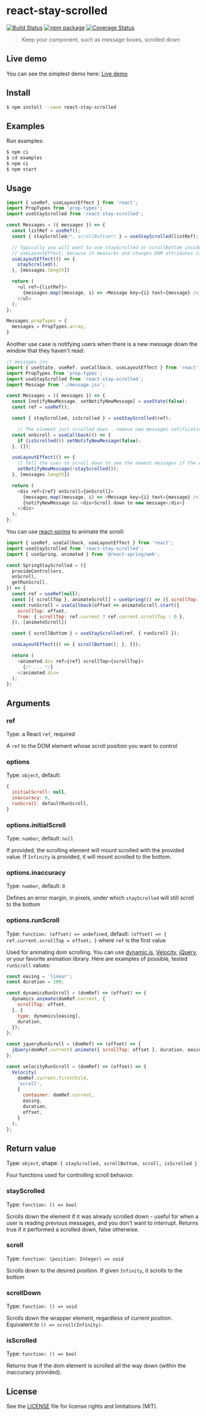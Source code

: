 # react-stay-scrolled

[![Build Status][build-badge]][build]
[![npm package][npm-badge]][npm]
[![Coverage Status][coveralls-badge]][coveralls]

> Keep your component, such as message boxes, scrolled down

## Live demo

You can see the simplest demo here: [Live demo](https://codesandbox.io/s/6w5vx7yvwk)

## Install

```bash
$ npm install --save react-stay-scrolled
```

## Examples

Run examples:

```bash
$ npm ci
$ cd examples
$ npm ci
$ npm start
```

## Usage

```javascript
import { useRef, useLayoutEffect } from 'react';
import PropTypes from 'prop-types';
import useStayScrolled from 'react-stay-scrolled';

const Messages = ({ messages }) => {
  const listRef = useRef();
  const { stayScrolled/*, scrollBottom*/ } = useStayScrolled(listRef);

  // Typically you will want to use stayScrolled or scrollBottom inside
  // useLayoutEffect, because it measures and changes DOM attributes (scrollTop) directly
  useLayoutEffect(() => {
    stayScrolled();
  }, [messages.length])

  return (
    <ul ref={listRef}>
      {messages.map((message, i) => <Message key={i} text={message} />)}
    </ul>
  );
};

Messages.propTypes = {
  messages = PropTypes.array,
}
```

Another use case is notifying users when there is a new message down the window that they haven't read:

```javascript
// messages.jsx
import { useState, useRef, useCallback, useLayoutEffect } from 'react';
import PropTypes from 'prop-types';
import useStayScrolled from 'react-stay-scrolled';
import Message from './message.jsx';

const Messages = ({ messages }) => {
  const [notifyNewMessage, setNotifyNewMessage] = useState(false);
  const ref = useRef();

  const { stayScrolled, isScrolled } = useStayScrolled(ref);

    // The element just scrolled down - remove new messages notification, if any
  const onScroll = useCallback(() => {
    if (isScrolled()) setNotifyNewMessage(false);
  }, []);

  useLayoutEffect(() => {
    // Tell the user to scroll down to see the newest messages if the element wasn't scrolled down
    setNotifyNewMessage(!stayScrolled());
  }, [messages.length])

  return (
    <div ref={ref} onScroll={onScroll}>
      {messages.map((message, i) => <Message key={i} text={message} />)}
      {notifyNewMessage && <div>Scroll down to new message</div>}
    </div>
  );
};
```

You can use [react-spring](https://www.react-spring.io/) to animate the scroll:

```javascript
import { useRef, useCallback, useLayoutEffect } from 'react';
import useStayScrolled from 'react-stay-scrolled';
import { useSpring, animated } from '@react-spring/web';

const SpringStayScrolled = ({
  provideControllers,
  onScroll,
  getRunScroll,
}) => {
  const ref = useRef(null);
  const [{ scrollTop }, animateScroll] = useSpring(() => ({ scrollTop: 0 }), []);
  const runScroll = useCallback(offset => animateScroll.start({
    scrollTop: offset,
    from: { scrollTop: ref.current ? ref.current.scrollTop : 0 },
  }), [animateScroll])

  const { scrollBottom } = useStayScrolled(ref, { runScroll });

  useLayoutEffect(() => { scrollBottom(); }, []);

  return (
    <animated.div ref={ref} scrollTop={scrollTop}>
      {/* ... */}
    </animated.div>
  );
};
```

## Arguments

### ref

Type: a React `ref`, required

A `ref` to the DOM element whose scroll position you want to control

### options

Type: `object`, default:

```javascript
{
  initialScroll: null,
  inaccuracy: 0,
  runScroll: defaultRunScroll,
}
```

### options.initialScroll

Type: `number`, default: `null`

If provided, the scrolling element will mount scrolled with the provided value. If `Infinity` is provided, it will mount scrolled to the bottom.

### options.inaccuracy

Type: `number`, default: `0`

Defines an error margin, in pixels, under which `stayScrolled` will still scroll to the bottom

### options.runScroll

Type: `function: (offset) => undefined`, default: `(offset) => { ref.current.scrollTop = offset; }` where `ref` is the first value

Used for animating dom scrolling. You can use [dynamic.js](http://dynamicsjs.com/), [Velocity](https://github.com/julianshapiro/velocity), [jQuery](https://jquery.com/), or your favorite animation library. Here are examples of possible, tested `runScroll` values:

```js
const easing = 'linear';
const duration = 100;

const dynamicsRunScroll = (domRef) => (offset) => {
  dynamics.animate(domRef.current, {
    scrollTop: offset,
  }, {
    type: dynamics[easing],
    duration,
  });
};

const jqueryRunScroll = (domRef) => (offset) => {
  jQuery(domRef.current).animate({ scrollTop: offset }, duration, easing);
};

const velocityRunScroll = (domRef) => (offset) => {
  Velocity(
    domRef.current.firstChild,
    'scroll',
    {
      container: domRef.current,
      easing,
      duration,
      offset,
    }
  );
};
```

## Return value

Type: `object`, shape: `{ stayScrolled, scrollBottom, scroll, isScrolled }`

Four functions used for controlling scroll behavior.

### stayScrolled

Type: `function: () => bool`

Scrolls down the element if it was already scrolled down - useful for when a user is reading previous messages, and you don't want to interrupt. Returns true if it performed a scrolled down, false otherwise.

### scroll

Type: `function: (position: Integer) => void`

Scrolls down to the desired position. If given `Infinity`, it scrolls to the bottom

### scrollDown

Type: `function: () => void`

Scrolls down the wrapper element, regardless of current position. Equivalent to `() => scroll(Infinity)`.

### isScrolled

Type: `function: () => bool`

Returns true if the dom element is scrolled all the way down (within the inaccuracy provided).

## License

See the [LICENSE](LICENSE.md) file for license rights and limitations (MIT).

[build-badge]: https://img.shields.io/github/workflow/status/dotcore64/react-stay-scrolled/test/master?style=flat-square
[build]: https://github.com/dotcore64/react-stay-scrolled/actions

[npm-badge]: https://img.shields.io/npm/v/react-stay-scrolled.svg?style=flat-square
[npm]: https://www.npmjs.org/package/react-stay-scrolled

[coveralls-badge]: https://img.shields.io/coveralls/dotcore64/react-stay-scrolled/master.svg?style=flat-square
[coveralls]: https://coveralls.io/r/dotcore64/react-stay-scrolled
